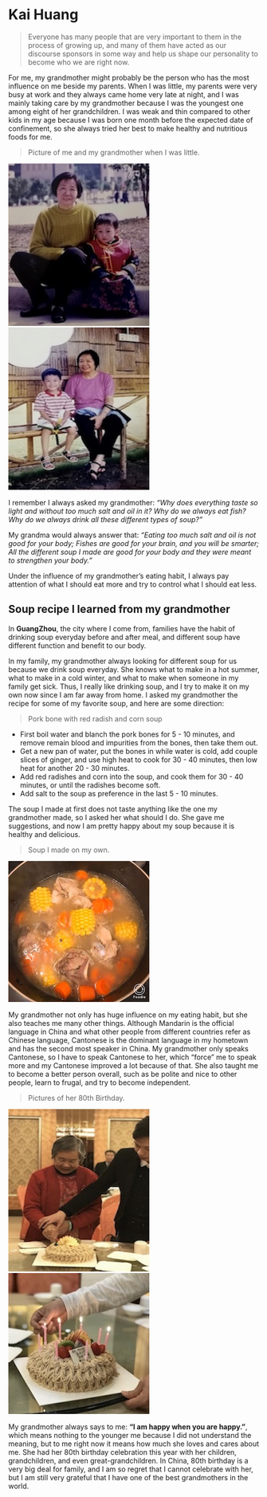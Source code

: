 # Kai Huang
> Everyone has many people that are very important to them in the process of growing up, and many of them have acted as our discourse sponsors in some way and help us shape our personality to become who we are right now.

For me, my grandmother might probably be the person who has the most influence on me beside my parents. When I was little, my parents were very busy at work and they always came home very late at night, and I was mainly taking care by my grandmother because I was the youngest one among eight of her grandchildren. I was weak and thin compared to other kids in my age because I was born one month before the expected date of confinement, so she always tried her best to make healthy and nutritious foods for me.

>Picture of me and my grandmother when I was little.

![picture](./imgs/image3.jpeg)           ![picture](./imgs/image4.jpeg)

I remember I always asked my grandmother: _“Why does everything taste so light and without too much salt and oil in it? Why do we always eat fish? Why do we always drink all these different types of soup?”_


My grandma would always answer that: _“Eating too much salt and oil is not good for your body; Fishes are good for your brain, and you will be smarter; All the different soup I made are good for your body and they were meant to strengthen your body.”_

Under the influence of my grandmother’s eating habit, I always pay attention of what I should eat more and try to control what I should eat less.

## Soup recipe I learned from my grandmother

In **GuangZhou**, the city where I come from, families have the habit of drinking soup everyday before and after meal, and different soup have different function and benefit to our body.

In my family, my grandmother always looking for different soup for us because we drink soup everyday. She knows what to make in a hot summer, what to make in a cold winter, and what to make when someone in my family get sick. Thus, I really like drinking soup, and I try to make it on my own now since I am far away from home. I asked my grandmother the recipe for some of my favorite soup, and here are some direction:

> Pork bone with red radish and corn soup
- First boil water and blanch the pork bones for 5 - 10 minutes, and remove remain blood and impurities from the bones, then take them out.
- Get a new pan of water, put the bones in while water is cold, add couple slices of ginger, and use high heat to cook for 30 - 40 minutes, then low heat for another 20 - 30 minutes.
- Add red radishes and corn into the soup, and cook them for 30 - 40 minutes, or until the radishes become soft.
- Add salt to the soup as preference in the last 5 - 10 minutes.

The soup I made at first does not taste anything like the one my grandmother made, so I asked her what should I do. She gave me suggestions, and now I am pretty happy about my soup because it is healthy and delicious. 

> Soup I made on my own.

![picture](./imgs/image5.jpeg)

My grandmother not only has huge influence on my eating habit, but she also teaches me many other things. Although Mandarin is the official language in China and what other people from different countries refer as Chinese language, Cantonese is the dominant language in my hometown and has the second most speaker in China. My grandmother only speaks Cantonese, so I have to speak Cantonese to her, which “force” me to speak more and my Cantonese improved a lot because of that. She also taught me to become a better person overall, such as be polite and nice to other people, learn to frugal, and try to become independent.

>Pictures of her 80th Birthday.

![picture](./imgs/image2.jpeg)           ![picture](./imgs/image1.jpeg)

My grandmother always says to me: **“I am happy when you are happy.”**, which means nothing to the younger me because I did not understand the meaning, but to me right now it means how much she loves and cares about me. She had her 80th birthday celebration this year with her children, grandchildren, and even great-grandchildren. In China, 80th birthday is a very big deal for family, and I am so regret that I cannot celebrate with her, but I am still very grateful that I have one of the best grandmothers in the world.
